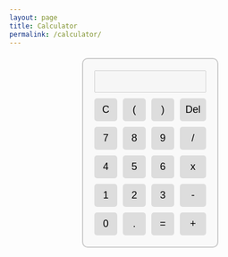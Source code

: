 ```yaml
---
layout: page
title: Calculator 
permalink: /calculator/
---
```


<!-- Calculator HTML Structure -->
<div id="calculator">
  <input type="text" id="display" disabled />
  <div class="buttons">
    <button onclick="clearDisplay()">C</button>
    <button onclick="appendCharacter('(')">(</button>
    <button onclick="appendCharacter(')')">)</button>
    <button onclick="deleteCharacter()">Del</button>
    <button onclick="appendCharacter('7')">7</button>
    <button onclick="appendCharacter('8')">8</button>
    <button onclick="appendCharacter('9')">9</button>
    <button onclick="appendCharacter('/')">/</button>
    <button onclick="appendCharacter('4')">4</button>
    <button onclick="appendCharacter('5')">5</button>
    <button onclick="appendCharacter('6')">6</button>
    <button onclick="appendCharacter('*')">x</button>
    <button onclick="appendCharacter('1')">1</button>
    <button onclick="appendCharacter('2')">2</button>
    <button onclick="appendCharacter('3')">3</button>
    <button onclick="appendCharacter('-')">-</button>
    <button onclick="appendCharacter('0')">0</button>
    <button onclick="appendCharacter('.')">.</button>
    <button onclick="calculate()">=</button>
    <button onclick="appendCharacter('+')">+</button>
  </div>
</div>

<!-- Calculator CSS -->
<style>
  #calculator {
    width: 200px;
    margin: 20px auto;
    padding: 20px;
    border: 2px solid #ccc;
    border-radius: 10px;
    background-color: #f9f9f9;
  }

  #display {
    width: 100%;
    height: 40px;
    font-size: 20px;
    text-align: right;
    margin-bottom: 10px;
  }

  .buttons {
    display: grid;
    grid-template-columns: repeat(4, 1fr);
    gap: 10px;
  }

  button {
    width: 100%;
    padding: 10px;
    font-size: 18px;
    border: none;
    border-radius: 5px;
    background-color: #ddd;
    cursor: pointer;
  }

  button:hover {
    background-color: #ccc;
  }
</style>

<!-- Calculator JavaScript -->
<script>
  function appendCharacter(character) {
    document.getElementById('display').value += character;
  }

  function clearDisplay() {
    document.getElementById('display').value = '';
  }

  function deleteCharacter() {
    let current = document.getElementById('display').value;
    document.getElementById('display').value = current.slice(0, -1);
  }

  function calculate() {
    try {
      let result = eval(document.getElementById('display').value);
      document.getElementById('display').value = result;
    } catch (e) {
      document.getElementById('display').value = 'Error';
    }
  }
</script>
